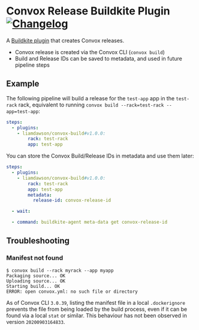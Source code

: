 # Convox Release Buildkite Plugin [![Changelog](https://img.shields.io/badge/-Changelog-blue)](./CHANGELOG.md)

A [Buildkite plugin](https://buildkite.com/docs/agent/v3/plugins) that creates Convox releases.

- Convox release is created via the Convox CLI (`convox build`)
- Build and Release IDs can be saved to metadata, and used in future pipeline steps

## Example

The following pipeline will build a release for the `test-app` app in the `test-rack` rack, equivalent to running `convox build --rack=test-rack --app=test-app`:

```yaml
steps:
  - plugins:
    - liamdawson/convox-build#v1.0.0:
        rack: test-rack
        app: test-app
```

You can store the Convox Build/Release IDs in metadata and use them later:

```yaml
steps:
  - plugins:
    - liamdawson/convox-build#v1.0.0:
        rack: test-rack
        app: test-app
        metadata:
          release-id: convox-release-id

  - wait:

  - command: buildkite-agent meta-data get convox-release-id
```

## Troubleshooting

### Manifest not found

```shell
$ convox build --rack myrack --app myapp
Packaging source... OK
Uploading source... OK
Starting build... OK
ERROR: open convox.yml: no such file or directory
```

As of Convox CLI `3.0.39`, listing the manifest file in a local `.dockerignore` prevents the file from being loaded by the build process, even if it can be found via a local `stat` or similar. This behaviour has not been observed in version `20200903164833`.
